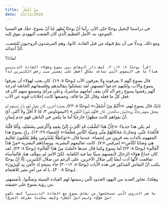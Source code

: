 ```yaml
---
title:  مِنْ أسْفَلُ
date:  21/11/2024
---
```


في دراستنا لإنجيل يوحنّا حتّى الآن، رأينا أنّ يوحنّا يُظهر لنا أنّ يسوع، حقًا، هو المسيا الموعود به، الأمل العظيم الّذي كان الشعب اليهودي يتوق إليه.

ومع ذلك، وبدلًا من أن يتمّ قبوله من قبل القادة، كانوا، وهم المرشدون الروحيون للشعب، ألدَّ أعدائه.

لماذا؟

`اقرأ يوحنّا ٨: ١٢-٣٠. كيف دار النقاش بين يسوع وهؤلاء القادة الدينيين هنا؟ ما هي النصوص الّتي تساعد بشكلٍ أفضل على تفسير سبب رفض الكثيرين له؟`

قال يسوع أنّهم لا يعرفونه ولا يعرفون الآب (يوحنّا ٨: ١٩). كان يجب لهؤلاء أن يعرفوا يسوع والآب، ولكنهم خدعوا أنفسهم. لقد تمسّكوا بتقاليدهم وفلسفاتهم الخاصّة لدرجة أنّهم رفضوا يسوع رغم أنّه كان يقف أمامهم مباشرةً، وعلى مرأىً ومسمعٍ منهم كان قد فعل كلّ ما فعله وقال كلّ ما قاله، وجميعها كانت إعلانات قوية عن الآب.

ثانيًا، قال يسوع لهم، «‹أَنْتُمْ مِنْ أَسْفَلُ›» (يوحنّا ٨: ٢٣)، بعبارة أخرى، كان يقول لهم بأنّ تدينهم لم يجعل منهم رجالًا روحانيّين صالحين. كان «لَهُمْ صُورَةُ ٱلتَّقْوَى» (٢تيموثاوس ٣: ٥) لا أقلّ ولا أكثر، أيّ أنّ تقواهم كانت مظهرًا خارجيًا أما ما يكمن في الباطن فهو عدم إيمانٍ.

لم يكن هذا جديدًا: «‹لِأَنَّ هَذَا ٱلشَّعْبَ قَدِ ٱقْتَرَبَ إِلَيَّ بِفَمِهِ وَأَكْرَمَنِي بِشَفَتَيْهِ، وَأَمَّا قَلْبُهُ فَأَبْعَدَهُ عَنِّي، وَصَارَتْ مَخَافَتُهُمْ مِنِّي وَصِيَّةَ ٱلنَّاسِ مُعَلَّمَةً›» (إشعياء ٢٩: ١٣). ردّد يسوع هذا المفهوم بالذات بعد قرونٍ من إشعياء، عندما قال، «‹وَبَاطِلًا يَعْبُدُونَنِي وَهُمْ يُعَلِّمُونَ تَعَالِيمَ هِيَ وَصَايَا ٱلنَّاسِ›» (مرقس ٧:٧). كانت تعاليمهم البشرية، ووصاياهم البشرية «مِنْ هَذَا ٱلْعَالَمِ» (يوحنّا ٨: ٢٣) أما يسوع وكما قال عندها «لَسْتُ مِنْ هَذَا ٱلْعَالَمِ» (يوحنّا ٨: ٢٣). لقد كان خداعُ هؤلاء الرجال لأنفسهم سيئًا بما فيه الكفاية، لكنّ الأمرَ لم يتوقّف هنا، فالمأساة تفاقمت لأنّها أدت أيضًا إلى ضلال الآخرين. على الرغم من ضلال الكثيرين، إلّا أنّ يوحنّا يكتب أنّ النقاش المذكور في هذه الآيات (يوحنّا ٨: ١٢-٣٠) جاء بنتيجةٍ إذ «آمَنَ بِهِ كَثِيرُونَ» (يوحنّا ٨: ٣٠)، يا له من أمرٍ مثير للاهتمام.

وهكذا، تجاوز العديد من اليهود الحدود الّتي رسمتها لهم القيادة السيئة وتمكّنوا، بأنفسهم، من رؤية يسوع على حقيقته.

`ما هي الدروس الّتي تستخلصها من نقاش يسوع مع القادة الدينيين؟ كيف نكون «مِنْ فَوْقُ» وليس «مِنْ أَسْفَلُ» وكيف يمكننا معرفة الفرق؟`